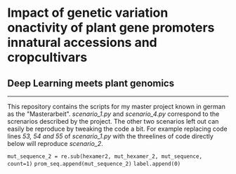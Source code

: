 # Impact of genetic variation onactivity of plant gene promoters innatural accessions and cropcultivars
## Deep Learning meets plant genomics
----------------------------------------------------------------------------------------------------------------------------------
This repository contains the scripts for my master project known in german as the "Masterarbeit".
*scenario_1.py* and *scenario_4.py* correspond to the screnarios described by the project. The other two scenarios left out can
easily be reproduce by tweaking the code a bit. For example replacing code lines *53, 54 and 55* of *scenario_1.py* with the threelines of code directly below will reproduce *scenario_2*.

`mut_sequence_2 = re.sub(hexamer2, mut_hexamer_2, mut_sequence, count=1)`
`prom_seq.append(mut_sequence_2)`
`label.append(0)`
